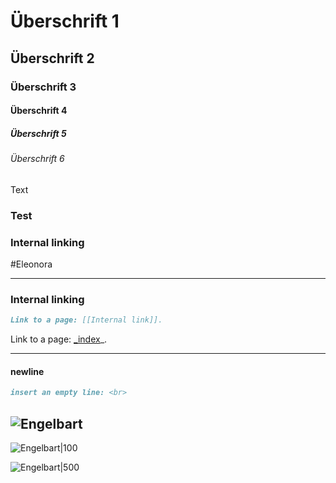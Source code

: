 # Überschrift 1
## Überschrift 2
### Überschrift 3
#### Überschrift 4
##### Überschrift 5
###### Überschrift 6

Text

### Test


### Internal linking

#Eleonora


---

### Internal linking

```md
Link to a page: [[Internal link]].
```

Link to a page: [_index](_index.md)_.

---

#### newline
```md
insert an empty line: <br>
```
![Engelbart](https://history-computer.com/ModernComputer/Basis![Engelbart](https://history-computer.com/ModernComputer/Basis/images/Engelbart.jpg)/images/Engelbart.jpg)
---
![Engelbart|100](https://history-computer.com/ModernComputer/Basis/images/Engelbart.jpg)

![Engelbart|500](https://history-computer.com/ModernComputer/Basis/images/Engelbart.jpg)